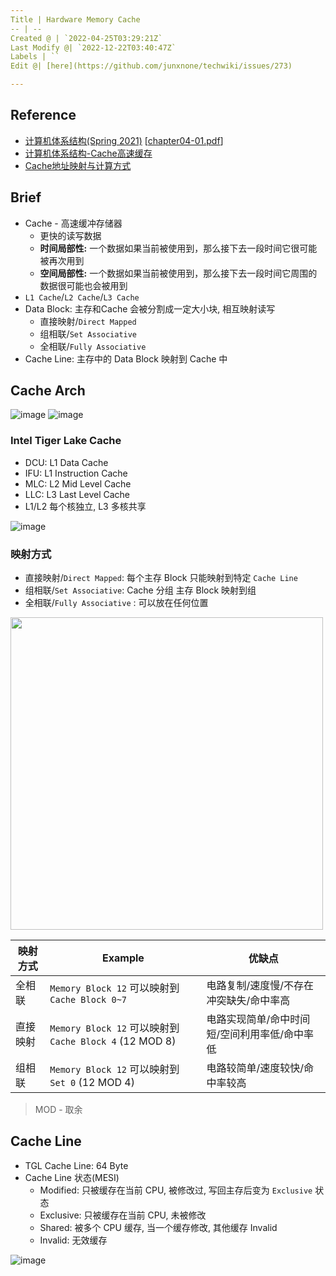```yaml
---
Title | Hardware Memory Cache
-- | --
Created @ | `2022-04-25T03:29:21Z`
Last Modify @| `2022-12-22T03:40:47Z`
Labels | ``
Edit @| [here](https://github.com/junxnone/techwiki/issues/273)

---
```

## Reference
- [计算机体系结构(Spring 2021)](http://staff.ustc.edu.cn/~xhzhou/CA-Spring2021/CA.html)  [[chapter04-01.pdf](https://github.com/junxnone/linuxwiki/files/8551388/chapter04-01.pdf)]
- [计算机体系结构-Cache高速缓存](https://zhuanlan.zhihu.com/p/482651908)
- [Cache地址映射与计算方式](https://www.cnblogs.com/AD-milk/p/13225494.html)


## Brief
- Cache - 高速缓冲存储器
  - 更快的读写数据
  - **时间局部性:** 一个数据如果当前被使用到，那么接下去一段时间它很可能被再次用到
  - **空间局部性:** 一个数据如果当前被使用到，那么接下去一段时间它周围的数据很可能也会被用到
- `L1 Cache`/`L2 Cache`/`L3 Cache`
- Data Block: 主存和Cache 会被分割成一定大小块, 相互映射读写
  - 直接映射/`Direct Mapped`
  - 组相联/`Set Associative`
  - 全相联/`Fully Associative`
- Cache Line: 主存中的 Data Block 映射到 Cache 中

## Cache Arch

![image](https://user-images.githubusercontent.com/2216970/165016896-a476cb9a-2cc7-4d4e-b1bc-289951c5e79f.png)
![image](https://user-images.githubusercontent.com/2216970/165035159-bbf5b607-aa0d-40ad-b15b-35a3c31ed91e.png)

### Intel Tiger Lake Cache
- DCU: L1 Data Cache
- IFU: L1 Instruction Cache
- MLC: L2 Mid Level Cache
- LLC: L3 Last Level Cache
- L1/L2 每个核独立, L3 多核共享

![image](https://user-images.githubusercontent.com/2216970/165446774-2a1238e2-a2b3-4611-b3f0-0773fe19a452.png)

### 映射方式
- 直接映射/`Direct Mapped`:  每个主存 Block 只能映射到特定 `Cache Line`
- 组相联/`Set Associative`: Cache 分组 主存 Block 映射到组
- 全相联/`Fully Associative` : 可以放在任何位置

<img width=500 src="https://user-images.githubusercontent.com/2216970/165017679-58109c88-1645-4171-9ca1-4e6fa9028f57.png">

映射方式 | Example | 优缺点
-- | -- | --
全相联 | `Memory Block 12` 可以映射到 `Cache Block 0~7` | 电路复制/速度慢/不存在冲突缺失/命中率高
直接映射 |  `Memory Block 12` 可以映射到 `Cache Block 4` (12 MOD 8) | 电路实现简单/命中时间短/空间利用率低/命中率低
组相联 | `Memory Block 12` 可以映射到 `Set 0` (12 MOD 4) | 电路较简单/速度较快/命中率较高

> MOD - 取余

## Cache Line
- TGL Cache Line: 64 Byte
- Cache Line 状态(MESI)
  - Modified: 只被缓存在当前 CPU, 被修改过, 写回主存后变为 `Exclusive` 状态
  - Exclusive: 只被缓存在当前 CPU, 未被修改
  - Shared: 被多个 CPU 缓存, 当一个缓存修改, 其他缓存 Invalid
  - Invalid: 无效缓存

![image](https://user-images.githubusercontent.com/2216970/165450175-d30308d8-4f13-48bb-bb68-eb3551d2182a.png)

